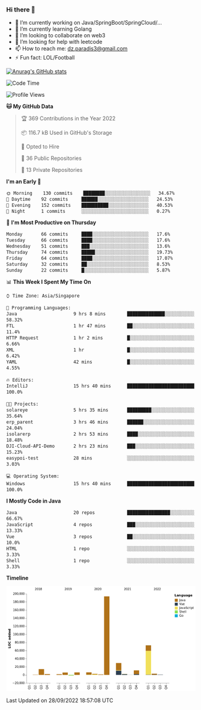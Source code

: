 ### Hi there 👋

- 🔭 I’m currently working on Java/SpringBoot/SpringCloud/...
- 🌱 I’m currently learning Golang
- 👯 I’m looking to collaborate on web3
- 🤔 I’m looking for help with leetcode
- 📫 How to reach me: dz.paradis3@gmail.com
- ⚡ Fun fact: LOL/Football

[![Anurag's GitHub stats](https://github-readme-stats.vercel.app/api?username=xiumu2017&show_icons=true&theme=radical)](https://github.com/anuraghazra/github-readme-stats)

<!--
**xiumu2017/xiumu2017** is a ✨ _special_ ✨ repository because its `README.md` (this file) appears on your GitHub profile.

Here are some ideas to get you started:

- 🔭 I’m currently working on ...
- 🌱 I’m currently learning ...
- 👯 I’m looking to collaborate on ...
- 🤔 I’m looking for help with ...
- 💬 Ask me about ...
- 📫 How to reach me: ...
- 😄 Pronouns: ...
- ⚡ Fun fact: ...
-->

<!--START_SECTION:waka-->
![Code Time](http://img.shields.io/badge/Code%20Time-841%20hrs%2020%20mins-blue)

![Profile Views](http://img.shields.io/badge/Profile%20Views-1-blue)

**🐱 My GitHub Data** 

> 🏆 369 Contributions in the Year 2022
 > 
> 📦 116.7 kB Used in GitHub's Storage 
 > 
> 💼 Opted to Hire
 > 
> 📜 36 Public Repositories 
 > 
> 🔑 13 Private Repositories  
 > 
**I'm an Early 🐤** 

```text
🌞 Morning    130 commits    ████████░░░░░░░░░░░░░░░░░   34.67% 
🌆 Daytime    92 commits     ██████░░░░░░░░░░░░░░░░░░░   24.53% 
🌃 Evening    152 commits    ██████████░░░░░░░░░░░░░░░   40.53% 
🌙 Night      1 commits      ░░░░░░░░░░░░░░░░░░░░░░░░░   0.27%

```
📅 **I'm Most Productive on Thursday** 

```text
Monday       66 commits     ████░░░░░░░░░░░░░░░░░░░░░   17.6% 
Tuesday      66 commits     ████░░░░░░░░░░░░░░░░░░░░░   17.6% 
Wednesday    51 commits     ███░░░░░░░░░░░░░░░░░░░░░░   13.6% 
Thursday     74 commits     █████░░░░░░░░░░░░░░░░░░░░   19.73% 
Friday       64 commits     ████░░░░░░░░░░░░░░░░░░░░░   17.07% 
Saturday     32 commits     ██░░░░░░░░░░░░░░░░░░░░░░░   8.53% 
Sunday       22 commits     █░░░░░░░░░░░░░░░░░░░░░░░░   5.87%

```


📊 **This Week I Spent My Time On** 

```text
⌚︎ Time Zone: Asia/Singapore

💬 Programming Languages: 
Java                     9 hrs 8 mins        ██████████████░░░░░░░░░░░   58.32% 
FTL                      1 hr 47 mins        ██░░░░░░░░░░░░░░░░░░░░░░░   11.4% 
HTTP Request             1 hr 2 mins         █░░░░░░░░░░░░░░░░░░░░░░░░   6.66% 
XML                      1 hr                █░░░░░░░░░░░░░░░░░░░░░░░░   6.42% 
YAML                     42 mins             █░░░░░░░░░░░░░░░░░░░░░░░░   4.55%

🔥 Editors: 
IntelliJ                 15 hrs 40 mins      █████████████████████████   100.0%

🐱‍💻 Projects: 
solareye                 5 hrs 35 mins       █████████░░░░░░░░░░░░░░░░   35.64% 
erp_parent               3 hrs 46 mins       ██████░░░░░░░░░░░░░░░░░░░   24.04% 
isolarerp                2 hrs 53 mins       ████░░░░░░░░░░░░░░░░░░░░░   18.48% 
DJI-Cloud-API-Demo       2 hrs 23 mins       ███░░░░░░░░░░░░░░░░░░░░░░   15.23% 
easypoi-test             28 mins             ░░░░░░░░░░░░░░░░░░░░░░░░░   3.03%

💻 Operating System: 
Windows                  15 hrs 40 mins      █████████████████████████   100.0%

```

**I Mostly Code in Java** 

```text
Java                     20 repos            ████████████████░░░░░░░░░   66.67% 
JavaScript               4 repos             ███░░░░░░░░░░░░░░░░░░░░░░   13.33% 
Vue                      3 repos             ██░░░░░░░░░░░░░░░░░░░░░░░   10.0% 
HTML                     1 repo              ░░░░░░░░░░░░░░░░░░░░░░░░░   3.33% 
Shell                    1 repo              ░░░░░░░░░░░░░░░░░░░░░░░░░   3.33%

```


**Timeline**

![Chart not found](https://raw.githubusercontent.com/xiumu2017/xiumu2017/main/charts/bar_graph.png) 


 Last Updated on 28/09/2022 18:57:08 UTC
<!--END_SECTION:waka-->
